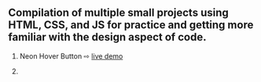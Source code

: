## Compilation of multiple small projects using HTML, CSS, and JS for practice and getting more familiar with the design aspect of code.

1. Neon Hover Button ⇨ [live demo](https://mkawnga.github.io/mini-practice-projects/neon-hover-button/)

2. 
